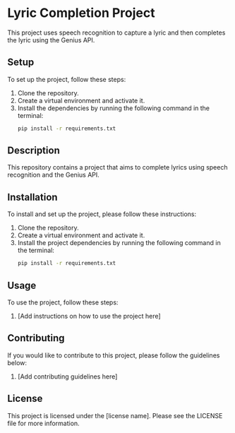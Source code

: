 # Lyric Completion Project

This project uses speech recognition to capture a lyric and then completes the lyric using the Genius API.

## Setup

To set up the project, follow these steps:

1. Clone the repository.
2. Create a virtual environment and activate it.
3. Install the dependencies by running the following command in the terminal:
   ```bash
   pip install -r requirements.txt
   ```

## Description

This repository contains a project that aims to complete lyrics using speech recognition and the Genius API.

## Installation

To install and set up the project, please follow these instructions:

1. Clone the repository.
2. Create a virtual environment and activate it.
3. Install the project dependencies by running the following command in the terminal:
   ```bash
   pip install -r requirements.txt
   ```

## Usage

To use the project, follow these steps:

1. [Add instructions on how to use the project here]

## Contributing

If you would like to contribute to this project, please follow the guidelines below:

1. [Add contributing guidelines here]

## License

This project is licensed under the [license name]. Please see the LICENSE file for more information.
